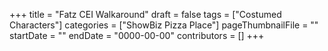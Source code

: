 +++
title = "Fatz CEI Walkaround"
draft = false
tags = ["Costumed Characters"]
categories = ["ShowBiz Pizza Place"]
pageThumbnailFile = ""
startDate = ""
endDate = "0000-00-00"
contributors = []
+++
